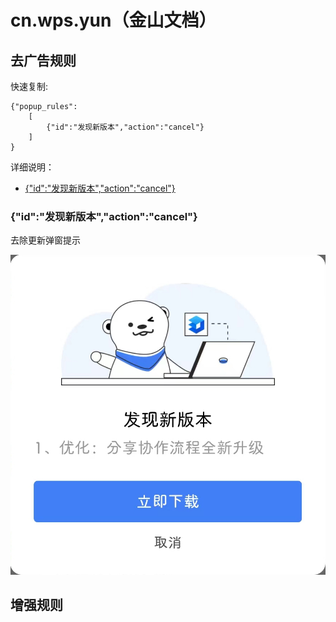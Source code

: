 # cn.wps.yun（金山文档）

## 去广告规则

快速复制:
```
{"popup_rules":
    [
        {"id":"发现新版本","action":"cancel"}
    ]
}
```
详细说明：
- [{"id":"发现新版本","action":"cancel"}](#id发现新版本actioncancel)

### {"id":"发现新版本","action":"cancel"}
去除更新弹窗提示

![](./assets/更新弹窗.jpg)


## 增强规则
